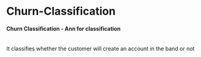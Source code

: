 <h1> Churn-Classification</h1>
<h4>Churn Classification - Ann for classification</h4>
<br>It classifies whether the customer will create an account in the band or not
